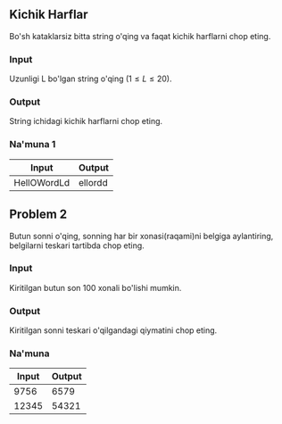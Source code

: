## Kichik Harflar
Bo'sh kataklarsiz bitta string o'qing va faqat kichik harflarni chop eting.

### Input
Uzunligi L bo'lgan string o'qing $(1 \le L \le 20)$.

### Output
String ichidagi kichik harflarni chop eting.

### Na'muna 1
| Input      | Output |
| ----------- | ----------- |
| HellOWordLd      | ellordd       |


## Problem 2
Butun sonni o'qing, sonning har bir xonasi(raqami)ni belgiga aylantiring, belgilarni teskari tartibda chop eting.

### Input
Kiritilgan butun son 100 xonali bo'lishi mumkin.

### Output
Kiritilgan sonni teskari o'qilgandagi qiymatini chop eting.

### Na'muna 
| Input | Output |
| ------| ------ |
| 9756  |  6579  |
| 12345 | 54321  |


